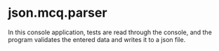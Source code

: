 # json.mcq.parser
In this console application, tests are read through the console, and the program validates the entered data and writes it to a json file.
